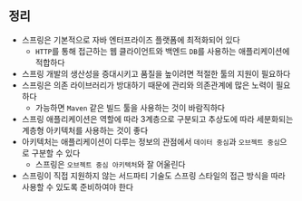 ## 정리

- 스프링은 기본적으로 자바 엔터프라이즈 플랫폼에 최적화되어 있다
    - `HTTP`를 통해 접근하는 웹 클라이언트와 백엔드 `DB`를 사용하는 애플리케이션에 적합하다
- 스프링 개발의 생산성을 증대시키고 품질을 높이려면 적절한 툴의 지원이 필요하다
- 스프링은 의존 라이브러리가 방대하기 때문에 관리와 의존관계에 많은 노력이 필요하다
    - 가능하면 `Maven` 같은 빌드 툴을 사용하는 것이 바람직하다 
- 스프링 애플리케이션은 역할에 따라 3계층으로 구분되고 추상도에 따라 세분화되는 계층형 아키텍처를 사용하는 것이 좋다
- 아키텍처는 애플리케이션이 다루는 정보의 관점에서 `데이터 중심`과 `오브젝트 중심`으로 구분할 수 있다
    - 스프링은 `오브젝트 중심 아키텍처`와 잘 어울린다
- 스프링이 직접 지원하지 않는 서드파티 기술도 스프링 스타일의 접근 방식을 따라 사용할 수 있도록 준비하여야 한다
